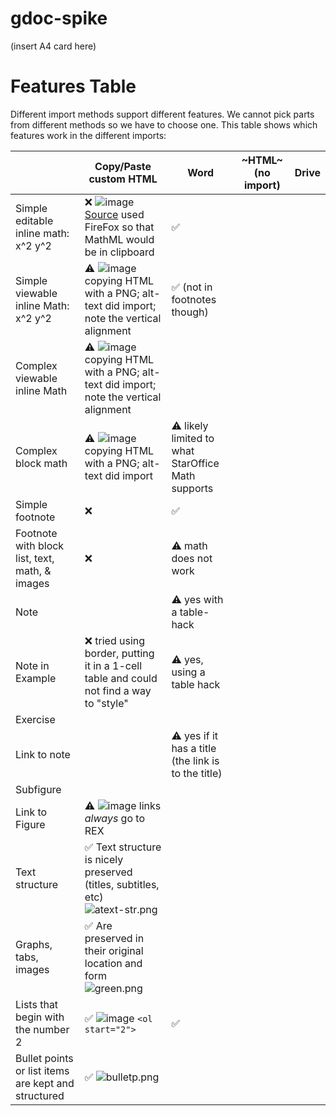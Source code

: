 # gdoc-spike

(insert A4 card here)

# Features Table

Different import methods support different features. We cannot pick parts from different methods so we have to choose one. This table shows which features work in the different imports:

|  | Copy/Paste custom HTML | Word | ~HTML~ (no import) | Drive
|--|--|--|--|--|
| Simple editable inline math: x^2 y^2 | ❌ ![image](https://user-images.githubusercontent.com/253202/69986022-12568780-1502-11ea-93b3-713122eb2551.png) [Source](https://mdn.mozillademos.org/en-US/docs/Mozilla/MathML_Project/MathML_Torture_Test$samples/MathML_Torture_Test?revision=1506691) used FireFox so that MathML would be in clipboard | ✅ |  |  | 
| Simple viewable inline Math: x^2 y^2 | ⚠️ ![image](https://user-images.githubusercontent.com/253202/69986777-ab39d280-1503-11ea-8bee-61c71f54549e.png) copying HTML with a PNG; alt-text did import; note the vertical alignment | ✅ (not in footnotes though) |  |  | 
| Complex viewable inline Math | ⚠️ ![image](https://user-images.githubusercontent.com/253202/69986981-1daab280-1504-11ea-8028-67be4e0a7554.png) copying HTML with a PNG; alt-text did import; note the vertical alignment |  |  |  | 
| Complex block math | ⚠️ ![image](https://user-images.githubusercontent.com/253202/69987214-9742a080-1504-11ea-9c48-ab6bc58be126.png) copying HTML with a PNG; alt-text did import | ⚠️ likely limited to what StarOffice Math supports |  |  |
| Simple footnote | ❌ | ✅ |  |  |
| Footnote with block list, text, math, & images | ❌ | ⚠️ math does not work |  |  |
| Note |  | ⚠️ yes with a table-hack |  |  |
| Note in Example | ❌ tried using border, putting it in a 1-cell table and could not find a way to "style" | ⚠️ yes, using a table hack |  |  |
| Exercise |  |  |  |  |
| Link to note |  | ⚠️ yes if it has a title (the link is to the title) |  |  |
| Subfigure |  |  |  |  |
| Link to Figure | ⚠️ ![image](https://user-images.githubusercontent.com/253202/69990449-54d09200-150b-11ea-92ce-593cc0478513.png) links _always_ go to REX |  |  |  |
| Text structure | ✅ Text structure is nicely preserved (titles, subtitles, etc)  ![atext-str.png](https://images.zenhubusercontent.com/5bc8d1f2fe40ab78d94e65fb/d44903c2-cd60-4e27-900b-4052bc2a3646)|  |   |   |
| Graphs, tabs, images | ✅ Are preserved in their original location and form ![green.png](https://images.zenhubusercontent.com/5bc8d1f2fe40ab78d94e65fb/1c35e8b7-a326-4cbb-b2fe-7f7af57f4fc3)|   |  |  | 
| Lists that begin with the number 2 | ✅ ![image](https://user-images.githubusercontent.com/253202/69991591-982c0000-150d-11ea-8d6b-af2eac473493.png) `<ol start="2">` | ✅ |  | 
| Bullet points or list items are kept and structured | ✅ ![bulletp.png](https://images.zenhubusercontent.com/5bc8d1f2fe40ab78d94e65fb/50d3c27e-2c26-4ecc-8a1c-a34b64e55dae) |  |  |  |
